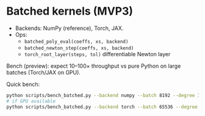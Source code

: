 # Batched kernels (MVP3)

- Backends: NumPy (reference), Torch, JAX.
- Ops:
  - `batched_poly_eval(coeffs, xs, backend)`
  - `batched_newton_step(coeffs, xs, backend)`
  - `torch_root_layer(steps, tol)` differentiable Newton layer

Bench (preview): expect 10–100× throughput vs pure Python on large batches (Torch/JAX on GPU).

Quick bench:
```bash
python scripts/bench_batched.py --backend numpy --batch 8192 --degree 16
# if GPU available
python scripts/bench_batched.py --backend torch --batch 65536 --degree 16
```

